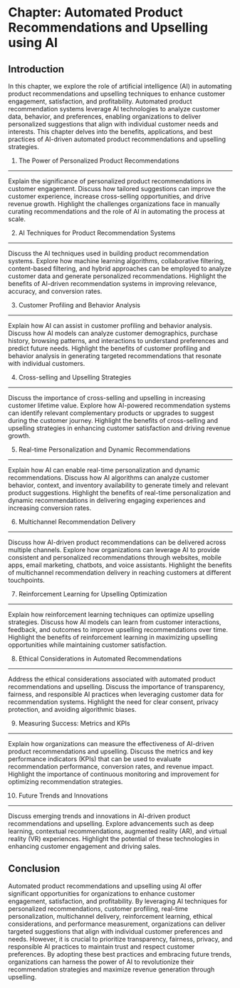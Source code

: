 Chapter: Automated Product Recommendations and Upselling using AI
=================================================================

Introduction
------------

In this chapter, we explore the role of artificial intelligence (AI) in automating product recommendations and upselling techniques to enhance customer engagement, satisfaction, and profitability. Automated product recommendation systems leverage AI technologies to analyze customer data, behavior, and preferences, enabling organizations to deliver personalized suggestions that align with individual customer needs and interests. This chapter delves into the benefits, applications, and best practices of AI-driven automated product recommendations and upselling strategies.

1. The Power of Personalized Product Recommendations
----------------------------------------------------

Explain the significance of personalized product recommendations in customer engagement. Discuss how tailored suggestions can improve the customer experience, increase cross-selling opportunities, and drive revenue growth. Highlight the challenges organizations face in manually curating recommendations and the role of AI in automating the process at scale.

2. AI Techniques for Product Recommendation Systems
---------------------------------------------------

Discuss the AI techniques used in building product recommendation systems. Explore how machine learning algorithms, collaborative filtering, content-based filtering, and hybrid approaches can be employed to analyze customer data and generate personalized recommendations. Highlight the benefits of AI-driven recommendation systems in improving relevance, accuracy, and conversion rates.

3. Customer Profiling and Behavior Analysis
-------------------------------------------

Explain how AI can assist in customer profiling and behavior analysis. Discuss how AI models can analyze customer demographics, purchase history, browsing patterns, and interactions to understand preferences and predict future needs. Highlight the benefits of customer profiling and behavior analysis in generating targeted recommendations that resonate with individual customers.

4. Cross-selling and Upselling Strategies
-----------------------------------------

Discuss the importance of cross-selling and upselling in increasing customer lifetime value. Explore how AI-powered recommendation systems can identify relevant complementary products or upgrades to suggest during the customer journey. Highlight the benefits of cross-selling and upselling strategies in enhancing customer satisfaction and driving revenue growth.

5. Real-time Personalization and Dynamic Recommendations
--------------------------------------------------------

Explain how AI can enable real-time personalization and dynamic recommendations. Discuss how AI algorithms can analyze customer behavior, context, and inventory availability to generate timely and relevant product suggestions. Highlight the benefits of real-time personalization and dynamic recommendations in delivering engaging experiences and increasing conversion rates.

6. Multichannel Recommendation Delivery
---------------------------------------

Discuss how AI-driven product recommendations can be delivered across multiple channels. Explore how organizations can leverage AI to provide consistent and personalized recommendations through websites, mobile apps, email marketing, chatbots, and voice assistants. Highlight the benefits of multichannel recommendation delivery in reaching customers at different touchpoints.

7. Reinforcement Learning for Upselling Optimization
----------------------------------------------------

Explain how reinforcement learning techniques can optimize upselling strategies. Discuss how AI models can learn from customer interactions, feedback, and outcomes to improve upselling recommendations over time. Highlight the benefits of reinforcement learning in maximizing upselling opportunities while maintaining customer satisfaction.

8. Ethical Considerations in Automated Recommendations
------------------------------------------------------

Address the ethical considerations associated with automated product recommendations and upselling. Discuss the importance of transparency, fairness, and responsible AI practices when leveraging customer data for recommendation systems. Highlight the need for clear consent, privacy protection, and avoiding algorithmic biases.

9. Measuring Success: Metrics and KPIs
--------------------------------------

Explain how organizations can measure the effectiveness of AI-driven product recommendations and upselling. Discuss the metrics and key performance indicators (KPIs) that can be used to evaluate recommendation performance, conversion rates, and revenue impact. Highlight the importance of continuous monitoring and improvement for optimizing recommendation strategies.

10. Future Trends and Innovations
---------------------------------

Discuss emerging trends and innovations in AI-driven product recommendations and upselling. Explore advancements such as deep learning, contextual recommendations, augmented reality (AR), and virtual reality (VR) experiences. Highlight the potential of these technologies in enhancing customer engagement and driving sales.

Conclusion
----------

Automated product recommendations and upselling using AI offer significant opportunities for organizations to enhance customer engagement, satisfaction, and profitability. By leveraging AI techniques for personalized recommendations, customer profiling, real-time personalization, multichannel delivery, reinforcement learning, ethical considerations, and performance measurement, organizations can deliver targeted suggestions that align with individual customer preferences and needs. However, it is crucial to prioritize transparency, fairness, privacy, and responsible AI practices to maintain trust and respect customer preferences. By adopting these best practices and embracing future trends, organizations can harness the power of AI to revolutionize their recommendation strategies and maximize revenue generation through upselling.
